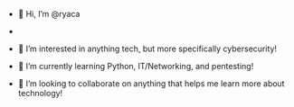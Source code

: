 - 👋 Hi, I’m @ryaca
- 
- 👀 I’m interested in anything tech, but more specifically cybersecurity!

- 🌱 I’m currently learning Python, IT/Networking, and pentesting! 

- 💞️ I’m looking to collaborate on anything that helps me learn more about technology!

<!--- 📫 How to reach me ...


ryaca/ryaca is a ✨ special ✨ repository because its `README.md` (this file) appears on your GitHub profile.
You can click the Preview link to take a look at your changes.
--->

